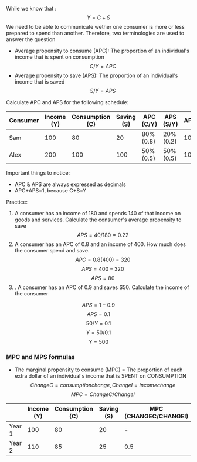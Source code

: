 
While we know that :
$$ 
Y = C + S
$$
We need to be able to communicate wether one consumer is more or less prepared to spend than another. Therefore, two terminologies are used to answer the question

- Average propensity to consume (APC): The proportion of an individual's income that is spent on consumption
$$ 
C/Y = APC
$$
- Average propensity to save (APS): The proportion of an individual's income that is saved
$$ 
S/Y = APS
$$

Calculate APC and APS for the following schedule:

| Consumer | Income (Y) | Consumption (C) | Saving (S) | APC (C/Y) | APS (S/Y)     | APC+APS  |
| -------- | ---------- | --------------- | ---------- | --------- | ------------- | -------- |
| Sam      | 100        | 80              | 20         | 80% (0.8) | 20% <br>(0.2) | 100% (1) |
| Alex     | 200        | 100             | 100        | 50% (0.5) | 50% (0.5)     | 100% (1) |

Important things to notice:
- APC & APS are always expressed as decimals
- APC+APS=1, because C+S=Y


Practice:
1. A consumer has an income of 180 and spends 140 of that income on goods and services. Calculate the consumer's average propensity to save
	 $$ APS = 40/180 = 0.22 $$
2. A consumer has an APC of 0.8 and an income of 400. How much does the consumer spend and save. 
$$ APC = 0.8(400) = 320 $$
$$ APS = 400 - 320 $$$$ APS = 80 $$
3. . A consumer has an APC of 0.9 and saves $50. Calculate the income of the consumer

$$ APS = 1 - 0.9 $$
$$ APS = 0.1 $$
$$ 50/Y = 0.1 $$
$$ Y = 50/0.1 $$
$$ Y = 500 $$
### MPC and MPS formulas

- The marginal propensity to consume (MPC) = The proportion of each extra dollar of an individual's income that is SPENT on CONSUMPTION
$$ ChangeC= consumption change, ChangeI= income change
$$$$ MPC = ChangeC/ChangeI $$

|        | Income (Y) | Consumption (C) | Saving (S) | MPC (CHANGEC/CHANGEI) | MPS (CHANGES/CHANGY) | MPS+MPC |
| ------ | ---------- | --------------- | ---------- | --------------------- | -------------------- | ------- |
| Year 1 | 100        | 80              | 20         | -                     | -                    | 0       |
| Year 2 | 110        | 85              | 25         | 0.5                   | 0.5                  | 1       |
